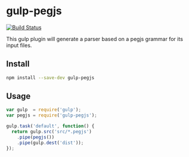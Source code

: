 # gulp-pegjs

[![Build Status](https://travis-ci.org/jonathanbp/gulp-pegjs.svg?branch=master)](https://travis-ci.org/jonathanbp/gulp-pegjs)

This gulp plugin will generate a parser based on a pegjs grammar for its input files.

## Install

```bash
npm install --save-dev gulp-pegjs
```

## Usage

```javascript
var gulp  = require('gulp');
var pegjs = require('gulp-pegjs');

gulp.task('default', function() {
  return gulp.src('src/*.pegjs')
    .pipe(pegjs())
    .pipe(gulp.dest('dist'));
});
```
